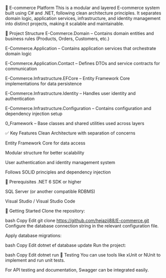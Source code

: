 🛒 E-commerce Platform
This is a modular and layered E-commerce system built using C# and .NET, following clean architecture principles. It separates domain logic, application services, infrastructure, and identity management into distinct projects, making it scalable and maintainable.

📁 Project Structure
E-Commerce.Domain – Contains domain entities and business rules (Products, Orders, Customers, etc.)

E-Commerce.Application – Contains application services that orchestrate domain logic

E-Commerce.Application.Contact – Defines DTOs and service contracts for communication

E-Commerce.Infrastructure.EFCore – Entity Framework Core implementations for data persistence

E-Commerce.Infrastructure.Identity – Handles user identity and authentication

E-Commerce.Infrastructure.Configuration – Contains configuration and dependency injection setup

0_Framework – Base classes and shared utilities used across layers

✅ Key Features
Clean Architecture with separation of concerns

Entity Framework Core for data access

Modular structure for better scalability

User authentication and identity management system

Follows SOLID principles and dependency injection

🔧 Prerequisites
.NET 6 SDK or higher

SQL Server (or another compatible RDBMS)

Visual Studio / Visual Studio Code

🚀 Getting Started
Clone the repository:

bash
Copy
Edit
git clone https://github.com/hejazij88/E-commerce.git
Configure the database connection string in the relevant configuration file.

Apply database migrations:

bash
Copy
Edit
dotnet ef database update
Run the project:

bash
Copy
Edit
dotnet run
🧪 Testing
You can use tools like xUnit or NUnit to implement and run unit tests.

For API testing and documentation, Swagger can be integrated easily.

